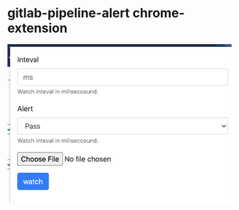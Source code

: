 # gitlab-pipeline-alert chrome-extension


![alt text](https://github.com/nawajar/gitlab-pipeline-alert/blob/master/screen_01.png?raw=true)
